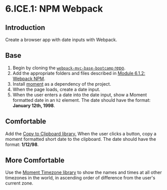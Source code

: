 # 6.ICE.1: NPM Webpack

## Introduction

Create a browser app with date inputs with Webpack.

## Base

1. Begin by cloning the [`webpack-mvc-base-bootcamp` repo](https://github.com/rocketacademy/webpack-mvc-base-bootcamp).
2. Add the appropriate folders and files described in [Module 6.1.2: Webpack NPM](../6.1-webpack/6.1.2-webpack-with-npm-modules.md#initialise-project-folder).
3. Install [moment](https://www.npmjs.com/package/moment) as a dependency of the project.
4. When the page loads, create a date input.
5. When the user enters a date into the date input, show a Moment formatted date in an `h2` element. The date should have the format: **January 12th, 1998**.

## Comfortable

Add the [Copy to Clipboard library.](https://www.npmjs.com/package/copy-to-clipboard) When the user clicks a button, copy a moment formatted short date to the clipboard. The date should have the format: **1/12/98**.

## More Comfortable

Use the [Moment Timezone library](https://www.npmjs.com/package/moment-timezone) to show the names and times at all other timezones in the world, in ascending order of difference from the user's current zone.

